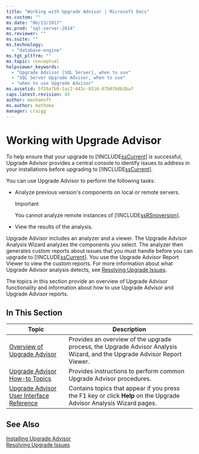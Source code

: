 ```yaml
---
title: "Working with Upgrade Advisor | Microsoft Docs"
ms.custom: ""
ms.date: "06/13/2017"
ms.prod: "sql-server-2014"
ms.reviewer: ""
ms.suite: ""
ms.technology: 
  - "database-engine"
ms.tgt_pltfrm: ""
ms.topic: conceptual
helpviewer_keywords: 
  - "Upgrade Advisor [SQL Server], when to use"
  - "SQL Server Upgrade Advisor, when to use"
  - "when to use Upgrade Advisor"
ms.assetid: 5f26a7b9-1ac2-442c-8316-87b078db3baf
caps.latest.revision: 43
author: mashamsft
ms.author: mathoma
manager: craigg
---
```

# Working with Upgrade Advisor
  To help ensure that your upgrade to [!INCLUDE[ssCurrent](../../includes/sscurrent-md.md)] is successful, Upgrade Advisor provides a central console to identify issues to address in your installations before upgrading to [!INCLUDE[ssCurrent](../../includes/sscurrent-md.md)].  
  
 You can use Upgrade Advisor to perform the following tasks:  
  
-   Analyze previous version's components on local or remote servers.  
  
    > [!IMPORTANT]  
    >  You cannot analyze remote instances of [!INCLUDE[ssRSnoversion](../../includes/ssrsnoversion-md.md)].  
  
-   View the results of the analysis.  
  
 Upgrade Advisor includes an analyzer and a viewer. The Upgrade Advisor Analysis Wizard analyzes the components you select. The analyzer then generates custom reports about issues that you must handle before you can upgrade to [!INCLUDE[ssCurrent](../../includes/sscurrent-md.md)]. You use the Upgrade Advisor Report Viewer to view the custom reports. For more information about what Upgrade Advisor analysis detects, see [Resolving Upgrade Issues](../../../2014/sql-server/install/resolving-upgrade-issues.md).  
  
 The topics in this section provide an overview of Upgrade Advisor functionality and information about how to use Upgrade Advisor and Upgrade Advisor reports.  
  
## In This Section  
  
|Topic|Description|  
|-----------|-----------------|  
|[Overview of Upgrade Advisor](../../../2014/sql-server/install/overview-of-upgrade-advisor.md)|Provides an overview of the upgrade process, the Upgrade Advisor Analysis Wizard, and the Upgrade Advisor Report Viewer.|  
|[Upgrade Advisor How-to Topics](../../../2014/sql-server/install/upgrade-advisor-how-to-topics.md)|Provides instructions to perform common Upgrade Advisor procedures.|  
|[Upgrade Advisor User Interface Reference](../../../2014/sql-server/install/upgrade-advisor-user-interface-reference.md)|Contains topics that appear if you press the F1 key or click **Help** on the Upgrade Advisor Analysis Wizard pages.|  
  
## See Also  
 [Installing Upgrade Advisor](../../../2014/sql-server/install/installing-upgrade-advisor.md)   
 [Resolving Upgrade Issues](../../../2014/sql-server/install/resolving-upgrade-issues.md)  
  
  
